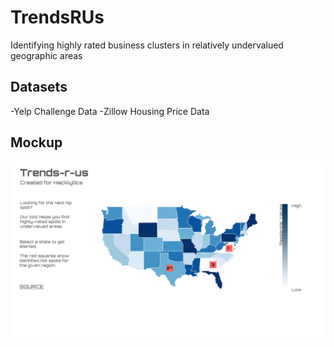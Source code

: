# TrendsRUs
Identifying highly rated business clusters in relatively undervalued geographic areas

## Datasets

-Yelp Challenge Data
-Zillow Housing Price Data

## Mockup

![Mockup](https://github.com/SIRHAMY/TrendsRUs/blob/master/Design/PageMockup.png "Trends-r-us")


